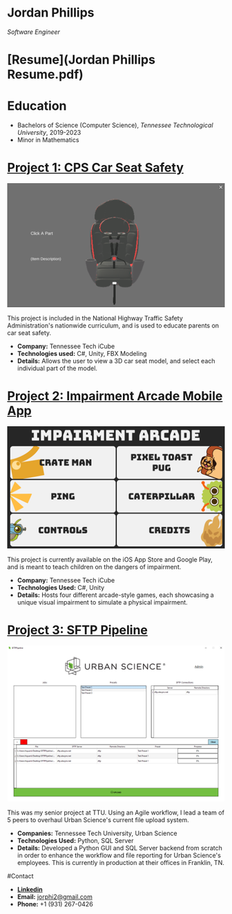 # Jordan Phillips
*Software Engineer*

# [Resume](Jordan Phillips Resume.pdf)

# Education
* Bachelors of Science (Computer Science), *Tennessee Technological University*, 2019-2023
* Minor in Mathematics

# [Project 1: CPS Car Seat Safety](https://play.unity.com/mg/other/jordan-phillips-cps-car-seat-safety)
![alt text](carseatpic.PNG)

This project is included in the National Highway Traffic Safety Administration's nationwide curriculum, and is used to educate parents on car seat safety.
* **Company:** Tennessee Tech iCube
* **Technologies used:** C#, Unity, FBX Modeling
* **Details:** Allows the user to view a 3D car seat model, and select each individual part of the model.

# [Project 2: Impairment Arcade Mobile App](https://play.google.com/store/apps/details?id=com.iCube.ImpairmentArcade)
![alt text](ScreenShot_MainMenu.png)

This project is currently available on the iOS App Store and Google Play, and is meant to teach children on the dangers of impairment.
* **Company:** Tennessee Tech iCube
* **Technologies Used:** C#, Unity
* **Details:** Hosts four different arcade-style games, each showcasing a unique visual impairment to simulate a physical impairment.

# [Project 3: SFTP Pipeline](https://play.google.com/store/apps/details?id=com.iCube.ImpairmentArcade)
![alt text](pipelinepic.PNG)

This was my senior project at TTU. Using an Agile workflow, I lead a team of 5 peers to overhaul Urban Science's current file upload system.
* **Companies:** Tennessee Tech University, Urban Science
* **Technologies Used:** Python, SQL Server
* **Details:** Developed a Python GUI and SQL Server backend from scratch in order to enhance the workflow and file reporting for Urban Science's employees. This is currently in production at their offices in Franklin, TN.

#Contact
* [**Linkedin**](https://www.linkedin.com/in/jorphi)
* **Email:** jorphi2@gmail.com
* **Phone:** +1 (931) 267-0426



